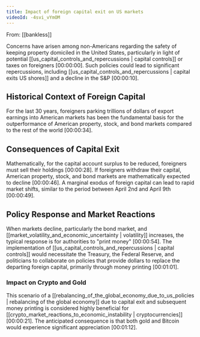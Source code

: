 ```yaml
---
title: Impact of foreign capital exit on US markets
videoId: -4svi_vYmOM
---
```


From: [[bankless]] <br/> 

Concerns have arisen among non-Americans regarding the safety of keeping property domiciled in the United States, particularly in light of potential [[us_capital_controls_and_repercussions | capital controls]] or taxes on foreigners <a class="yt-timestamp" data-t="00:00:00">[00:00:00]</a>. Such policies could lead to significant repercussions, including [[us_capital_controls_and_repercussions | capital exits US shores]] and a decline in the S&P <a class="yt-timestamp" data-t="00:00:10">[00:00:10]</a>.

## Historical Context of Foreign Capital
For the last 30 years, foreigners parking trillions of dollars of export earnings into American markets has been the fundamental basis for the outperformance of American property, stock, and bond markets compared to the rest of the world <a class="yt-timestamp" data-t="00:00:34">[00:00:34]</a>.

## Consequences of Capital Exit
Mathematically, for the capital account surplus to be reduced, foreigners must sell their holdings <a class="yt-timestamp" data-t="00:00:28">[00:00:28]</a>. If foreigners withdraw their capital, American property, stock, and bond markets are mathematically expected to decline <a class="yt-timestamp" data-t="00:00:46">[00:00:46]</a>. A marginal exodus of foreign capital can lead to rapid market shifts, similar to the period between April 2nd and April 9th <a class="yt-timestamp" data-t="00:00:49">[00:00:49]</a>.

## Policy Response and Market Reactions
When markets decline, particularly the bond market, and [[market_volatility_and_economic_uncertainty | volatility]] increases, the typical response is for authorities to "print money" <a class="yt-timestamp" data-t="00:00:54">[00:00:54]</a>. The implementation of [[us_capital_controls_and_repercussions | capital controls]] would necessitate the Treasury, the Federal Reserve, and politicians to collaborate on policies that provide dollars to replace the departing foreign capital, primarily through money printing <a class="yt-timestamp" data-t="00:01:01">[00:01:01]</a>.

### Impact on Crypto and Gold
This scenario of a [[rebalancing_of_the_global_economy_due_to_us_policies | rebalancing of the global economy]] due to capital exit and subsequent money printing is considered highly beneficial for [[crypto_market_reactions_to_economic_instability | cryptocurrencies]] <a class="yt-timestamp" data-t="00:00:21">[00:00:21]</a>. The anticipated consequence is that both gold and Bitcoin would experience significant appreciation <a class="yt-timestamp" data-t="00:01:12">[00:01:12]</a>.